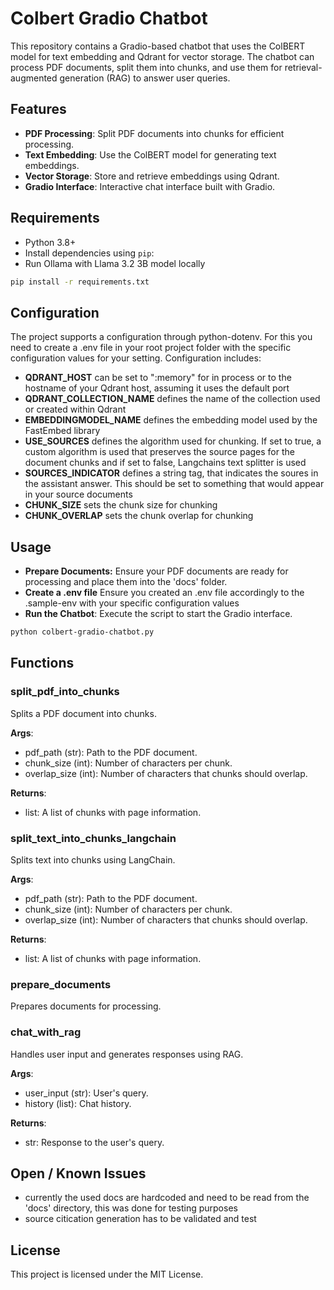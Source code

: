 # Colbert Gradio Chatbot

This repository contains a Gradio-based chatbot that uses the ColBERT model for text embedding and Qdrant for vector storage. The chatbot can process PDF documents, split them into chunks, and use them for retrieval-augmented generation (RAG) to answer user queries.

## Features

- **PDF Processing**: Split PDF documents into chunks for efficient processing.
- **Text Embedding**: Use the ColBERT model for generating text embeddings.
- **Vector Storage**: Store and retrieve embeddings using Qdrant.
- **Gradio Interface**: Interactive chat interface built with Gradio.

## Requirements

- Python 3.8+
- Install dependencies using `pip`:
- Run Ollama with Llama 3.2 3B model locally

```sh
pip install -r requirements.txt
```

## Configuration
The project supports a configuration through python-dotenv.
For this you need to create a .env file in your root project folder with the specific configuration values for your setting.
Configuration includes:
- **QDRANT_HOST** can be set to ":memory" for in process or to the hostname of your Qdrant host, assuming it uses the default port
- **QDRANT_COLLECTION_NAME** defines the name of the collection used or created within Qdrant
- **EMBEDDINGMODEL_NAME** defines the embedding model used by the FastEmbed library
- **USE_SOURCES** defines the algorithm used for chunking. If set to true, a custom algorithm is used that preserves the source pages for the document chunks and if set to false, Langchains text splitter is used
- **SOURCES_INDICATOR** defines a string tag, that indicates the soures in the assistant answer. This should be set to something that would appear in your source documents
- **CHUNK_SIZE** sets the chunk size for chunking
- **CHUNK_OVERLAP** sets the chunk overlap for chunking

## Usage
- **Prepare Documents:** Ensure your PDF documents are ready for processing and place them into the 'docs' folder.
- **Create a .env file** Ensure you created an .env file accordingly to the .sample-env with your specific configuration values
- **Run the Chatbot**: Execute the script to start the Gradio interface.

```sh
python colbert-gradio-chatbot.py
```

## Functions

### split_pdf_into_chunks
Splits a PDF document into chunks.

**Args**:

- pdf_path (str): Path to the PDF document.
- chunk_size (int): Number of characters per chunk.
- overlap_size (int): Number of characters that chunks should overlap.

**Returns**:

- list: A list of chunks with page information.

### split_text_into_chunks_langchain
Splits text into chunks using LangChain.

**Args**:

- pdf_path (str): Path to the PDF document.
- chunk_size (int): Number of characters per chunk.
- overlap_size (int): Number of characters that chunks should overlap.

**Returns**:

- list: A list of chunks with page information.

### prepare_documents
Prepares documents for processing.

### chat_with_rag
Handles user input and generates responses using RAG.

**Args**:

- user_input (str): User's query.
- history (list): Chat history.

**Returns**:

- str: Response to the user's query.

## Open / Known Issues
- currently the used docs are hardcoded and need to be read from the 'docs' directory, this was done for testing purposes
- source citication generation has to be validated and test

## License
This project is licensed under the MIT License.